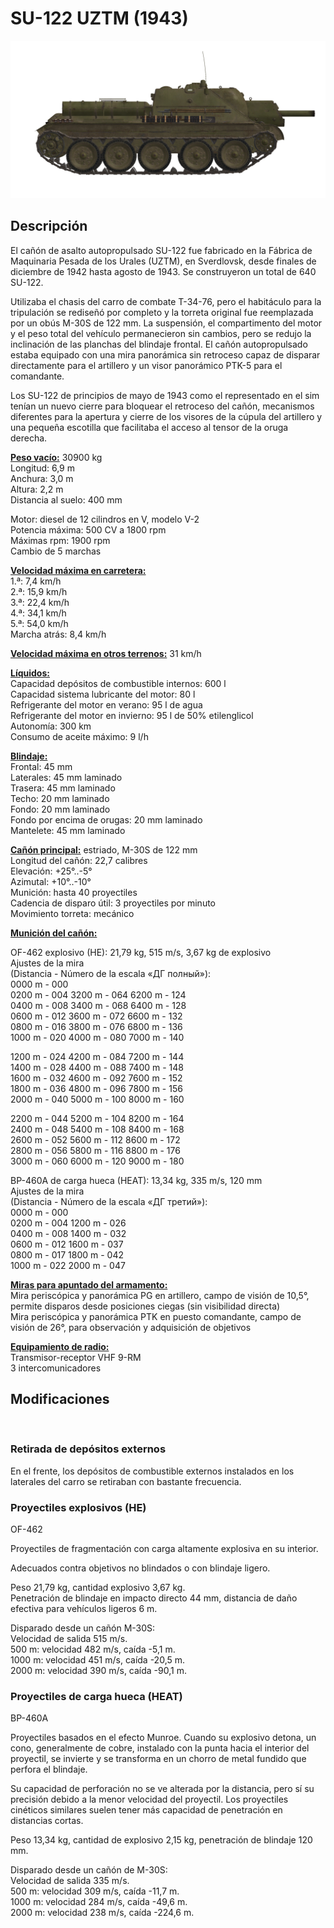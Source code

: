 # SU-122 UZTM (1943)  
  
![su122](../images/su122.png)  
  
## Descripción  
  
El cañón de asalto autopropulsado SU-122 fue fabricado en la Fábrica de Maquinaria Pesada de los Urales (UZTM), en Sverdlovsk, desde finales de diciembre de 1942 hasta agosto de 1943. Se construyeron un total de 640 SU-122.   
  
Utilizaba el chasis del carro de combate Т-34-76, pero el habitáculo para la tripulación se rediseñó por completo y la torreta original fue reemplazada por un obús M-30S de 122 mm. La suspensión, el compartimento del motor y el peso total del vehículo permanecieron sin cambios, pero se redujo la inclinación de las planchas del blindaje frontal. El cañón autopropulsado estaba equipado con una mira panorámica sin retroceso capaz de disparar directamente para el artillero y un visor panorámico PTK-5 para el comandante.  
  
Los SU-122 de principios de mayo de 1943 como el representado en el sim tenían un nuevo cierre para bloquear el retroceso del cañón, mecanismos diferentes para la apertura y cierre de los visores de la cúpula del artillero y una pequeña escotilla que facilitaba el acceso al tensor de la oruga derecha.  
  
<b><u>Peso vacío:</u></b> 30900 kg  
Longitud: 6,9 m  
Anchura: 3,0 m  
Altura: 2,2 m  
Distancia al suelo: 400 mm  
  
Motor: diesel de 12 cilindros en V, modelo V-2  
Potencia máxima: 500 CV a 1800 rpm  
Máximas rpm: 1900 rpm  
Cambio de 5 marchas  
  
<b><u>Velocidad máxima en carretera:</u></b>  
1.ª: 7,4 km/h  
2.ª: 15,9 km/h  
3.ª: 22,4 km/h  
4.ª: 34,1 km/h  
5.ª: 54,0 km/h  
Marcha atrás: 8,4 km/h  
  
<b><u>Velocidad máxima en otros terrenos:</u></b> 31 km/h  
  
<b><u>Líquidos:</u></b>  
Capacidad depósitos de combustible internos: 600 l  
Capacidad sistema lubricante del motor: 80 l  
Refrigerante del motor en verano: 95 l de agua  
Refrigerante del motor en invierno: 95 l de 50% etilenglicol  
Autonomía: 300 km  
Consumo de aceite máximo: 9 l/h  
  
<b><u>Blindaje:</u></b>  
Frontal: 45 mm  
Laterales: 45 mm laminado  
Trasera: 45 mm laminado  
Techo: 20 mm laminado  
Fondo: 20 mm laminado  
Fondo por encima de orugas: 20 mm laminado  
Mantelete: 45 mm laminado  
  
<b><u>Cañón principal:</u></b> estriado, M-30S de 122 mm  
Longitud del cañón: 22,7 calibres  
Elevación: +25°..-5°  
Azimutal: +10°..-10°  
Munición: hasta 40 proyectiles  
Cadencia de disparo útil: 3 proyectiles por minuto  
Movimiento torreta: mecánico  
  
<b><u>Munición del cañón:</u></b>   
  
OF-462 explosivo (HE): 21,79 kg, 515 m/s, 3,67 kg de explosivo  
Ajustes de la mira  
(Distancia - Número de la escala «ДГ полный»):  
0000 m - 000  
0200 m - 004    3200 m - 064    6200 m - 124  
0400 m - 008    3400 m - 068    6400 m - 128  
0600 m - 012    3600 m - 072    6600 m - 132  
0800 m - 016    3800 m - 076    6800 m - 136  
1000 m - 020    4000 m - 080    7000 m - 140  
  
1200 m - 024    4200 m - 084    7200 m - 144  
1400 m - 028    4400 m - 088    7400 m - 148  
1600 m - 032    4600 m - 092    7600 m - 152  
1800 m - 036    4800 m - 096    7800 m - 156  
2000 m - 040    5000 m - 100    8000 m - 160  
  
2200 m - 044    5200 m - 104    8200 m - 164  
2400 m - 048    5400 m - 108    8400 m - 168  
2600 m - 052    5600 m - 112    8600 m - 172  
2800 m - 056    5800 m - 116    8800 m - 176  
3000 m - 060    6000 m - 120    9000 m - 180  
  
BP-460A de carga hueca (HEAT): 13,34 kg, 335 m/s, 120 mm  
Ajustes de la mira  
(Distancia - Número de la escala «ДГ третий»):  
0000 m - 000  
0200 m - 004    1200 m - 026  
0400 m - 008    1400 m - 032  
0600 m - 012    1600 m - 037  
0800 m - 017    1800 m - 042  
1000 m - 022    2000 m - 047  
  
<b><u>Miras para apuntado del armamento:</u></b>  
Mira periscópica y panorámica PG en artillero, campo de visión de 10,5°, permite disparos desde posiciones ciegas (sin visibilidad directa)  
Mira periscópica y panorámica PTK en puesto comandante, campo de visión de 26°, para observación y adquisición de objetivos  
  
<b><u>Equipamiento de radio:</u></b>  
Transmisor-receptor VHF 9-RM  
3 intercomunicadores  
  
  
## Modificaciones  
  ﻿
  
### Retirada de depósitos externos  
  
En el frente, los depósitos de combustible externos instalados en los laterales del carro se retiraban con bastante frecuencia.  ﻿
  
### Proyectiles explosivos (HE)  
  
OF-462  
  
Proyectiles de fragmentación con carga altamente explosiva en su interior.  
  
Adecuados contra objetivos no blindados o con blindaje ligero.  
  
Peso 21,79 kg, cantidad explosivo 3,67 kg.  
Penetración de blindaje en impacto directo 44 mm, distancia de daño efectiva para vehículos ligeros 6 m.  
  
Disparado desde un cañón M-30S:  
Velocidad de salida 515 m/s.  
500 m: velocidad 482 m/s, caída -5,1 m.  
1000 m: velocidad 451 m/s, caída -20,5 m.  
2000 m: velocidad 390 m/s, caída -90,1 m.  ﻿
  
### Proyectiles de carga hueca (HEAT)  
  
BP-460A  
  
Proyectiles basados en el efecto Munroe. Cuando su explosivo detona, un cono, generalmente de cobre, instalado con la punta hacia el interior del proyectil, se invierte y se transforma en un chorro de metal fundido que perfora el blindaje.  
  
Su capacidad de perforación no se ve alterada por la distancia, pero sí su precisión debido a la menor velocidad del proyectil. Los proyectiles cinéticos similares suelen tener más capacidad de penetración en distancias cortas.  
  
Peso 13,34 kg, cantidad de explosivo 2,15 kg, penetración de blindaje 120 mm.  
  
Disparado desde un cañón de M-30S:  
Velocidad de salida 335 m/s.  
500 m: velocidad 309 m/s, caída -11,7 m.  
1000 m: velocidad 284 m/s, caída -49,6 m.  
2000 m: velocidad 238 m/s, caída -224,6 m.  